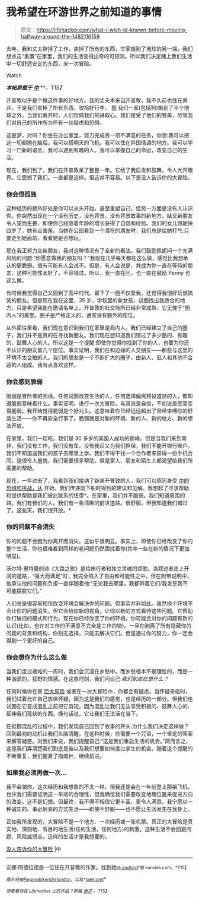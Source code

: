 # 我希望在环游世界之前知道的事情

> 原文：<https://lifehacker.com/what-i-wish-id-known-before-moving-halfway-around-the-1482116159>

去年，我和丈夫辞掉了工作，卖掉了所有的东西，举家搬到了地球的另一端。我们想点击“重置”在家里，我们的生活变得出奇的可预测。所以我们决定赌上我们生活中一切舒适安定的东西，来一次冒险。

Watch

***本帖原载于*** [***中***](https://medium.com/better-humans/4dbca80eeb1d) ***。*T15】**

开普敦似乎是个做这件事的好地方。我的丈夫本来自开普敦，我不久前也住在南非。于是我们卖掉了所有东西，收拾好行李， [把](https://lifehacker.com/seven-things-i-learned-after-moving-across-the-country-1221354282) 我们一家(包括狗)搬到了半个地球之外。当我们离开时，人们钦佩我们的进取心。我们接受了他们的赞美，尽管我们对自己的所作所为怀有一丝疑虑和恐惧。

这是梦，对吗？你坐在办公室里，努力完成另一项不满意的任务，你想:我可以把这一切都抛在脑后。我可以搭明天的飞机。我可以住在异国情调的地方。我可以学习一门新的语言。我可以遇到有趣的人。我可以掌握自己的命运，改变自己的生活。

现在，我们到了。我们在开普敦呆了整整一年。它给了我启发和鼓舞。令人大开眼界。它震撼了我们。一直都是这样。但这并不容易。以下是没人告诉你的大冒险。

### **你会很孤独**

这种经历的额外好处是你可以从头开始，甚至重塑自己。但另一方面是没有人认识你。你突然出现在一个没有历史，没有背景，没有背景故事的新地方。结交新朋友 令人望而生畏，即使你已经随着年龄的增长获得了自信和经验。我们的女儿佩妮快四岁了，她有点害羞。当她在公园看到一个潜在的朋友时，我们总是给她打气:只要走到她面前，看看她是否想玩。

现在我正努力交新朋友，我对这种情况有了全新的看法。我们鼓励佩妮问一个充满风险的问题:“你愿意做我的朋友吗？”我现在几乎每天都在这么做，感觉比我想承认的更脆弱。很有可能有人会说不。但是，有人会说是，并成为你一直在等待的朋友，这种可能性太好了，不容错过。所以，我一直在问，也一直在鼓励 Penny 也这么做。

有时候我觉得自己又回到了高中时代。留下了一圈不仅爱我，还觉得我很好玩很搞笑的朋友。但是现在我在这里，35 岁，学校里的新女孩，试图找出我适合的地方，只是希望我能在邀请名单上。开普敦的社交场所已经非常成熟，它无愧于“圈内人”的美誉。圈子是严格定义的，通常没有额外的座位。

从外面往里看，我们现在意识到我们在家里是局内人。我们已经建立了自己的圈子，我们并不是真的在寻找新朋友。我们现在想知道我们错过了多少酷的、有趣的、鼓舞人心的人。所以这是一个提醒:即使你觉得你找到了你的人，也要为你还不认识的朋友留几个座位。事实证明，我们在和边缘的人交朋友——那些与这里的环境不太合拍的人。我们的朋友是一个不断扩大的圈子，由新人、旧人和其他不合适的人组成。我有点喜欢这样。

### **你会感到脆弱**

脆弱是冒险者的困境。任何试图改变生活的人，任何选择偏离预设道路的人，都知道脆弱意味着什么。事实证明，进行一次大冒险，与其说是自信，不如说是愿意变得脆弱。我开始觉得脆弱是个好兆头。这意味着你已经远远超出了曾经束缚你的舒适生活——你不再安全行事了。脆弱就是对新的环境、新的人、新的地方、新的想法开放。

在家里，我们一起吃。我们是 30 多岁的美国人成功的巅峰。但是当我们来到南非，我们没有工作。我们没有车。没有我岳父为我们担保，我们不能开银行账户。我们不知道送我们的孩子去哪里上学。我们不得不找一个合作者来获得一份手机合同。这很令人羞愧，我们需要很多帮助。但是家人、朋友和陌生人都渴望给我们所需要的帮助。

现在，一年过去了，我看到我们接纳了新来开普敦的人。我们可以感同身受 [中的恐惧和挑战，从](https://lifehacker.com/how-to-start-over-hint-its-never-too-late-5977709) 开始。我们传递刚下船时得到的建议和见解。我想起了寻求帮助和提供帮助是我们彼此联系的纽带*。在家里，我们并不脆弱。我们知道周围的路。我们有我们的人。我们有一条清晰的前进道路。很舒服，但我知道我们错过了。这些天，我们很开放。*

### **你的问题不会消失**

你的问题不会因为你离开而消失。这似乎很明显。事实上，即使你已经改变了你的整个生活，你也很难看到同样的老问题仍然困扰着你(其中一些在新的情况下更加明显)。

沃尔特·惠特曼的诗《大路之歌》是给旅行者和独立灵魂的颂歌。当叙述者走上开阔的道路，“强大而满足”时，我完全陷入了自由和可能性之中。但在附带说明中，他承认他的问题和负担一直伴随着他:“无论我去哪里，我都带着它们/我发誓我不可能摆脱它们。”

人们总是很容易相信改变环境会解决你的问题。但事实并非如此。虽然换个环境不会让你的问题消失，但它会给你新的视角，让你以新的方式看待这些问题。它帮助你打破旧的模式和行为。现在你已经改变了你的环境，你可能会对你的问题有新的认识(比如，也许对工作的不满意不完全是工作的错)。一旦你剥离了所有隐藏你的问题的背景和结构，你别无选择，只能去解决它们。但是通过你的努力，你一定会得到一个更好的自己。

### **你会想你为什么这么做**

当我们度过艰难的一周时，我们会沉浸在乡愁中。而乡愁根本不是理性的，而是一种汹涌的，狂野的情感。在这些时刻，我们问自己:*我们到底在想什么？*

任何时候你在冒 [巨大风险](https://lifehacker.com/recognize-your-escape-mode-and-identify-the-root-cau-5993862) 或者在一次大冒险中，你都会有疑虑。当怀疑来临时，我们试着允许自己放纵怀疑，因为这是我们的感觉，也是经历的一部分。但我们也试图在它变成混乱之前把它剪短。因为混乱让我们无法享受积极的、鼓舞人心的、延伸我们现状的东西。换句话说，它让我们无法活在当下。

在抵御混乱的过程中，我们发现自己回到了故事的开头:为什么我们决定这样做？回到最初的动机让我们头脑清醒。在这种时候，你需要一个咒语，一个坚定的答案来解答疑惑。对我们来说，我们提醒自己:“这是我们重启生活的机会。”简而言之，这是我们弄清楚我们到底是谁以及我们想要如何度过余生的机会。随着这个提醒的不断重复，我们握紧了指南针，继续前进。

### 如果我必须再做一次...

我不会骗你。这次经历和我想象的不太一样。但我还是会在一年前登上那架飞机。也许我们需要证明这一举动的合理性，但我确信我们需要改变地理位置来促进方向的改变。这不是幻想。但最终，我不得不相信它更丰富，更令人满意。我宁愿以一种诚实的、事必躬亲的方式生活——即使不舒服——也不愿让生活发生在我身上。

正如我所发现的，大冒险不是一个地方、一次经历或一张机票。真正的大冒险是真实地、深刻地、有目的地生活(任何生活，任何地方)的刺激。这种生活不会回避问题、风险或弱点。这样的生活才是我想要的。

[没人告诉你的大冒险](https://medium.com/better-humans/4dbca80eeb1d) |中

* * *

安娜·阿德拉德是一位住在开普敦的作家。找到她[<small>*@ aadlard*</small>](http://twitter.com/aadlard)<small>*和 kansies.com。*T15】</small>

<small>*图片经由*</small>[<small>*Flegere*</small>](http://www.shutterstock.com/gallery-557242p1.html)<small></small>*[<small>*bikeriderlondon*</small>](http://www.shutterstock.com/gallery-487144p1.html)<small>*，以及*</small>[<small>*sdecoret*</small>](http://www.shutterstock.com/gallery-462172p1.html)<small></small>*

*<small>*想看看你在 Lifehacker 上的作品？邮箱*</small> [<small>*泰莎*</small>](https://mail.google.com/mail/?view=cm&fs=1&tf=1&to=tessa@lifehacker.com) <small>*。*T15】</small>*